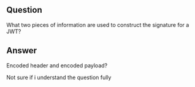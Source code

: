 ## Question

What two pieces of information are used to construct the signature for a JWT?

## Answer

Encoded header and encoded payload?

Not sure if i understand the question fully

